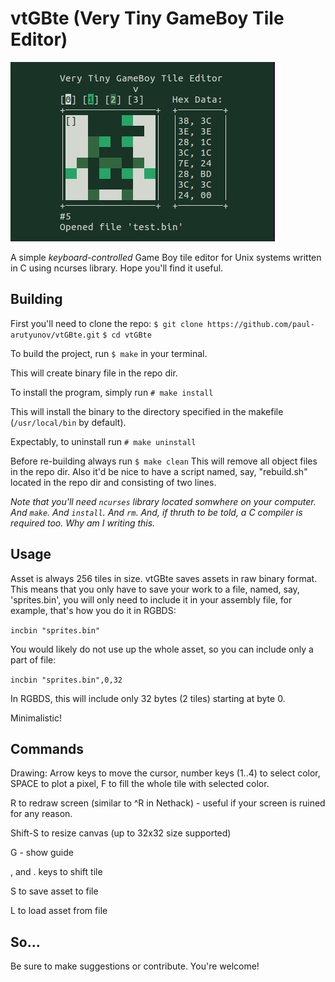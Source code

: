 # vtGBte (Very Tiny GameBoy Tile Editor)

![](./screen.png)

A simple *keyboard-controlled* Game Boy tile editor for Unix systems written in C using ncurses library. 
Hope you'll find it useful. 

## Building

First you'll need to clone the repo:
`$ git clone https://github.com/paul-arutyunov/vtGBte.git`
`$ cd vtGBte`

To build the project, run
`$ make`
in your terminal.

This will create binary file in the repo dir.

To install the program, simply run
`# make install`

This will install the binary to the directory specified in the makefile (`/usr/local/bin` by default).

Expectably, to uninstall run
`# make uninstall`

Before re-building always run
`$ make clean`
This will remove all object files in the repo dir.
Also it'd be nice to have a script named, say, "rebuild.sh" located in the repo dir and consisting of two lines.


*Note that you'll need `ncurses` library located somwhere on your computer.*
*And `make`.*
*And `install`.*
*And `rm`.*
*And, if thruth to be told, a C compiler is required too.*
*Why am I writing this.*

## Usage

Asset is always 256 tiles in size.
vtGBte saves assets in raw binary format. This means that you only have to 
save your work to a file, named, say, 'sprites.bin', you will only need to 
include it in your assembly file, for example, that's how you do it in RGBDS: 

`incbin "sprites.bin"`

You would likely do not use up the whole asset, so you can include only a part of file:

`incbin "sprites.bin",0,32`

In RGBDS, this will include only 32 bytes (2 tiles) starting at byte 0. 


Minimalistic!

## Commands

Drawing:
Arrow keys to move the cursor, number keys (1..4) to select color, SPACE to plot a pixel, 
F to fill the whole tile with selected color. 

R to redraw screen (similar to ^R in Nethack) - useful if your screen is ruined for any reason. 

Shift-S to resize canvas (up to 32x32 size supported)

G - show guide

, and . keys to shift tile

S to save asset to file

L to load asset from file

## So...

Be sure to make suggestions or contribute. 
You're welcome!
